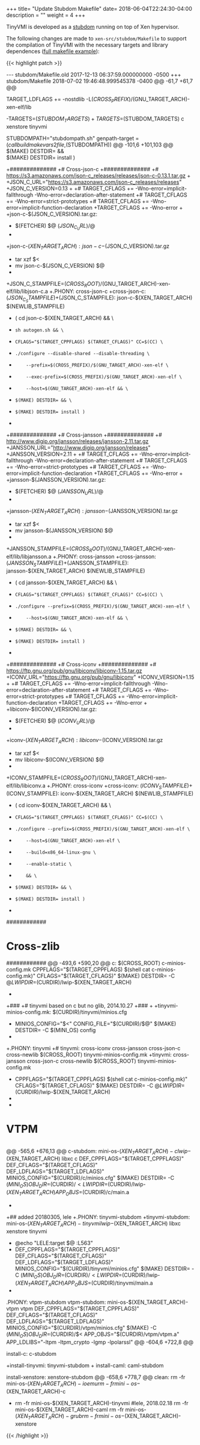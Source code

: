 +++
title= "Update Stubdom Makefile"
date= 2018-06-04T22:24:30-04:00
description = ""
weight = 4
+++

TinyVMI is developed as a [stubdom](https://wiki.xenproject.org/wiki/StubDom) running on top of Xen hypervisor. 

The following changes are made to ``xen-src/stubdom/Makefile`` to support the compilation of TinyVMI with the necessary targets and library dependences ([full makefile example](https://github.com/tinyvmi/tinyvmi/tree/master/docs/xen-stubdom/example_makefile)):

{{< highlight patch >}}

--- stubdom/Makefile.old	2017-12-13 06:37:59.000000000 -0500
+++ stubdom/Makefile	2018-07-02 19:46:48.999545378 -0400
@@ -61,7 +61,7 @@
 
 TARGET_LDFLAGS += -nostdlib -L$(CROSS_PREFIX)/$(GNU_TARGET_ARCH)-xen-elf/lib
 
-TARGETS=$(STUBDOM_TARGETS)
+TARGETS=$(STUBDOM_TARGETS) c xenstore tinyvmi
 
 STUBDOMPATH="stubdompath.sh"
 genpath-target = $(call buildmakevars2file,$(STUBDOMPATH))
@@ -101,6 +101,103 @@
 	  $(MAKE) DESTDIR= && \
 	  $(MAKE) DESTDIR= install )
 
+##############
+# Cross-json-c
+##############
+# https://s3.amazonaws.com/json-c_releases/releases/json-c-0.13.1.tar.gz
+
+JSON_C_URL="https://s3.amazonaws.com/json-c_releases/releases"
+JSON_C_VERSION=0.13
+
+# TARGET_CFLAGS += -Wno-error=implicit-fallthrough -Wno-error=declaration-after-statement 
+# TARGET_CFLAGS += -Wno-error=strict-prototypes
+# TARGET_CFLAGS += -Wno-error=implicit-function-declaration 
+TARGET_CFLAGS += -Wno-error
+
+json-c-$(JSON_C_VERSION).tar.gz:
+	$(FETCHER) $@ $(JSON_C_URL)/$@
+
+json-c-$(XEN_TARGET_ARCH): json-c-$(JSON_C_VERSION).tar.gz
+	tar xzf $<
+	mv json-c-$(JSON_C_VERSION) $@
+
+JSON_C_STAMPFILE=$(CROSS_ROOT)/$(GNU_TARGET_ARCH)-xen-elf/lib/libjson-c.a
+.PHONY: cross-json-c
+cross-json-c: $(JSON_C_STAMPFILE)
+$(JSON_C_STAMPFILE): json-c-$(XEN_TARGET_ARCH) $(NEWLIB_STAMPFILE)
+	( cd json-c-$(XEN_TARGET_ARCH) && \
+	  sh autogen.sh && \
+	  CFLAGS="$(TARGET_CPPFLAGS) $(TARGET_CFLAGS)" CC=$(CC) \
+	  ./configure --disable-shared --disable-threading \
+		  --prefix=$(CROSS_PREFIX)/$(GNU_TARGET_ARCH)-xen-elf \
+		  --exec-prefix=$(CROSS_PREFIX)/$(GNU_TARGET_ARCH)-xen-elf \
+		  --host=$(GNU_TARGET_ARCH)-xen-elf && \
+	  $(MAKE) DESTDIR= && \
+	  $(MAKE) DESTDIR= install )
+
+##############
+# Cross-jansson
+##############
+# http://www.digip.org/jansson/releases/jansson-2.11.tar.gz
+JANSSON_URL="http://www.digip.org/jansson/releases"
+JANSSON_VERSION=2.11
+
+# TARGET_CFLAGS += -Wno-error=implicit-fallthrough -Wno-error=declaration-after-statement 
+# TARGET_CFLAGS += -Wno-error=strict-prototypes
+# TARGET_CFLAGS += -Wno-error=implicit-function-declaration 
+TARGET_CFLAGS += -Wno-error
+
+jansson-$(JANSSON_VERSION).tar.gz:
+	$(FETCHER) $@ $(JANSSON_URL)/$@
+
+jansson-$(XEN_TARGET_ARCH): jansson-$(JANSSON_VERSION).tar.gz
+	tar xzf $<
+	mv jansson-$(JANSSON_VERSION) $@
+
+JANSSON_STAMPFILE=$(CROSS_ROOT)/$(GNU_TARGET_ARCH)-xen-elf/lib/libjansson.a
+.PHONY: cross-jansson
+cross-jansson: $(JANSSON_STAMPFILE)
+$(JANSSON_STAMPFILE): jansson-$(XEN_TARGET_ARCH) $(NEWLIB_STAMPFILE)
+	( cd jansson-$(XEN_TARGET_ARCH) && \
+	  CFLAGS="$(TARGET_CPPFLAGS) $(TARGET_CFLAGS)" CC=$(CC) \
+	  ./configure --prefix=$(CROSS_PREFIX)/$(GNU_TARGET_ARCH)-xen-elf \
+		  --host=$(GNU_TARGET_ARCH)-xen-elf && \
+	  $(MAKE) DESTDIR= && \
+	  $(MAKE) DESTDIR= install )
+
+##############
+# Cross-iconv
+##############
+# https://ftp.gnu.org/pub/gnu/libiconv/libiconv-1.15.tar.gz
+ICONV_URL="https://ftp.gnu.org/pub/gnu/libiconv"
+ICONV_VERSION=1.15
+
+# TARGET_CFLAGS += -Wno-error=implicit-fallthrough -Wno-error=declaration-after-statement 
+# TARGET_CFLAGS += -Wno-error=strict-prototypes
+# TARGET_CFLAGS += -Wno-error=implicit-function-declaration 
+TARGET_CFLAGS += -Wno-error
+
+libiconv-$(ICONV_VERSION).tar.gz:
+	$(FETCHER) $@ $(ICONV_URL)/$@
+
+iconv-$(XEN_TARGET_ARCH): libiconv-$(ICONV_VERSION).tar.gz
+	tar xzf $<
+	mv libiconv-$(ICONV_VERSION) $@
+
+ICONV_STAMPFILE=$(CROSS_ROOT)/$(GNU_TARGET_ARCH)-xen-elf/lib/libiconv.a
+.PHONY: cross-iconv
+cross-iconv: $(ICONV_STAMPFILE)
+$(ICONV_STAMPFILE): iconv-$(XEN_TARGET_ARCH) $(NEWLIB_STAMPFILE)
+	( cd iconv-$(XEN_TARGET_ARCH) && \
+	  CFLAGS="$(TARGET_CPPFLAGS) $(TARGET_CFLAGS)" CC=$(CC) \
+	  ./configure --prefix=$(CROSS_PREFIX)/$(GNU_TARGET_ARCH)-xen-elf \
+		  --host=$(GNU_TARGET_ARCH)-xen-elf \
+		  --build=x86_64-linux-gnu \
+		  --enable-static \
+		  && \
+	  $(MAKE) DESTDIR= && \
+	  $(MAKE) DESTDIR= install )
+
 ############
 # Cross-zlib
 ############
@@ -493,6 +590,20 @@
 c: $(CROSS_ROOT) c-minios-config.mk
 	CPPFLAGS="$(TARGET_CPPFLAGS) $(shell cat c-minios-config.mk)" CFLAGS="$(TARGET_CFLAGS)" $(MAKE) DESTDIR= -C $@ LWIPDIR=$(CURDIR)/lwip-$(XEN_TARGET_ARCH) 
 
+
+###
+# tinyvmi based on c but no glib, 2014.10.27
+###
+
+tinyvmi-minios-config.mk: $(CURDIR)/tinyvmi/minios.cfg
+	MINIOS_CONFIG="$<" CONFIG_FILE="$(CURDIR)/$@" $(MAKE) DESTDIR= -C $(MINI_OS) config
+
+.PHONY: tinyvmi
+# tinyvmi: cross-iconv cross-jansson cross-json-c cross-newlib $(CROSS_ROOT) tinyvmi-minios-config.mk
+tinyvmi: cross-jansson cross-json-c cross-newlib $(CROSS_ROOT) tinyvmi-minios-config.mk
+	CPPFLAGS="$(TARGET_CPPFLAGS) $(shell cat c-minios-config.mk)" CFLAGS="$(TARGET_CFLAGS)" $(MAKE) DESTDIR= -C $@ LWIPDIR=$(CURDIR)/lwip-$(XEN_TARGET_ARCH) 
+
+
 ######
 # VTPM
 ######
@@ -565,6 +676,13 @@
 c-stubdom: mini-os-$(XEN_TARGET_ARCH)-c lwip-$(XEN_TARGET_ARCH) libxc c
 	DEF_CPPFLAGS="$(TARGET_CPPFLAGS)" DEF_CFLAGS="$(TARGET_CFLAGS)" DEF_LDFLAGS="$(TARGET_LDFLAGS)" MINIOS_CONFIG="$(CURDIR)/c/minios.cfg" $(MAKE) DESTDIR= -C $(MINI_OS) OBJ_DIR=$(CURDIR)/$< LWIPDIR=$(CURDIR)/lwip-$(XEN_TARGET_ARCH) APP_OBJS=$(CURDIR)/c/main.a
 
+
+## added 20180305, lele
+.PHONY: tinyvmi-stubdom
+tinyvmi-stubdom: mini-os-$(XEN_TARGET_ARCH)-tinyvmi lwip-$(XEN_TARGET_ARCH) libxc xenstore tinyvmi
+	@echo "LELE:target $@ :L563"
+	DEF_CPPFLAGS="$(TARGET_CPPFLAGS)" DEF_CFLAGS="$(TARGET_CFLAGS)" DEF_LDFLAGS="$(TARGET_LDFLAGS)" MINIOS_CONFIG="$(CURDIR)/tinyvmi/minios.cfg" $(MAKE) DESTDIR= -C $(MINI_OS) OBJ_DIR=$(CURDIR)/$< LWIPDIR=$(CURDIR)/lwip-$(XEN_TARGET_ARCH) APP_OBJS=$(CURDIR)/tinyvmi/main.a
+
 .PHONY: vtpm-stubdom
 vtpm-stubdom: mini-os-$(XEN_TARGET_ARCH)-vtpm vtpm
 	DEF_CPPFLAGS="$(TARGET_CPPFLAGS)" DEF_CFLAGS="$(TARGET_CFLAGS)" DEF_LDFLAGS="$(TARGET_LDFLAGS)" MINIOS_CONFIG="$(CURDIR)/vtpm/minios.cfg" $(MAKE) -C $(MINI_OS) OBJ_DIR=$(CURDIR)/$< APP_OBJS="$(CURDIR)/vtpm/vtpm.a" APP_LDLIBS="-ltpm -ltpm_crypto -lgmp -lpolarssl"
@@ -604,6 +722,8 @@
 
 install-c: c-stubdom
 
+install-tinyvmi: tinyvmi-stubdom
+
 install-caml: caml-stubdom
 
 install-xenstore: xenstore-stubdom
@@ -658,6 +778,7 @@
 clean:
 	rm -fr mini-os-$(XEN_TARGET_ARCH)-ioemu
 	rm -fr mini-os-$(XEN_TARGET_ARCH)-c
+	rm -fr mini-os-$(XEN_TARGET_ARCH)-tinyvmi #lele, 2018.02.18
 	rm -fr mini-os-$(XEN_TARGET_ARCH)-caml
 	rm -fr mini-os-$(XEN_TARGET_ARCH)-grub
 	rm -fr mini-os-$(XEN_TARGET_ARCH)-xenstore

{{< /highlight >}}